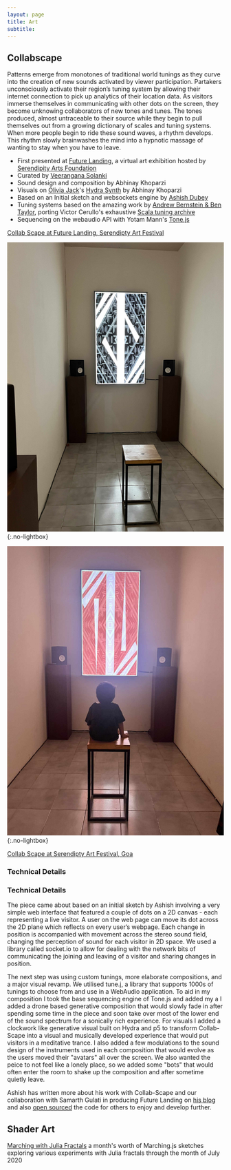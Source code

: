```yaml
---
layout: page
title: Art
subtitle:
---
```


## Collabscape

Patterns emerge from monotones of traditional world tunings as they curve into the creation of new sounds activated by viewer participation. Partakers unconsciously activate their region’s tuning system by allowing their internet connection to pick up analytics of their location data. As visitors immerse themselves in communicating with other dots on the screen, they become unknowing collaborators of new tones and tunes. The tones produced, almost untraceable to their source while they begin to pull themselves out from a growing dictionary of scales and tuning systems. When more people begin to ride these sound waves, a rhythm develops. This rhythm slowly brainwashes the mind into a hypnotic massage of wanting to stay when you have to leave.

* First presented at [Future Landing](http://futurelanding.serendipityartsvirtual.com/), a virtual art exhibition hosted by [Serendipity Arts Foundation](http://serendipityarts.org/)
* Curated by [Veerangana Solanki](https://www.serendipityartsfestival.com/curator/veerangana-solanki)
* Sound design and composition by Abhinay Khoparzi
* Visuals on [Olivia Jack](https://ojack.xyz)'s [Hydra Synth](https://hydra.ojack.xyz) by Abhinay Khoparzi
* Based on an Initial sketch and websockets engine by [Ashish Dubey](https://instagram.com/dash1291)
* Tuning systems based on the amazing work by [Andrew Bernstein & Ben Taylor](https://github.com/abbernie/tune/), porting Victor Cerullo's exhaustive [Scala tuning archive](https://www.huygens-fokker.org/scala/)
* Sequencing on the webaudio API with Yotam Mann's [Tone.js](http://tonejs.github.io/)

[Collab Scape at Future Landing, Serendipty Art Festival](art/collabscape/newgrab.mp4)

![Collab Scape at Serendipty Art Festival, Goa](art/collabscape/basic-install.jpg){:.no-lightbox}

![Collab Scape at Serendipty Art Festival](art/collabscape/visitors.jpg){:.no-lightbox}

[Collab Scape at Serendipty Art Festival, Goa](art/collabscape/visitors-1080p.mov)

### Technical Details

### Technical Details

The piece came about based on an initial sketch by Ashish involving a very simple web interface that featured a couple of dots on a 2D canvas - each representing a live visitor. A user on the web page can move its dot across the 2D plane which reflects on every user’s webpage. Each change in position is accompanied with movement across the stereo sound field, changing the perception of sound for each visitor in 2D space. We used a library called socket.io to allow for dealing with the network bits of communicating the joining and leaving of a visitor and sharing changes in position.

The next step was using custom tunings, more elaborate compositions, and a major visual revamp. We utilised tune.j, a library that supports 1000s of tunings to choose from and use in a WebAudio application. To aid in my composition I took the base sequencing engine of Tone.js and added my a I added a drone based generative composition that would slowly fade in after spending some time in the piece and soon take over most of the lower end of the sound spectrum for a sonically rich experience. For visuals I added a clockwork like generative visual built on Hydra and p5 to transform Collab-Scape into a visual and musically developed experience that would put visitors in a meditative trance. I also added a few modulations to the sound design of the instruments used in each composition that would evolve as the users moved their "avatars" all over the screen. We also wanted the peice to not feel like a lonely place, so we added some "bots" that would often enter the room to shake up the composition and after sometime quietly leave.

Ashish has written more about his work with Collab-Scape and our collaboration with Samarth Gulati in producing Future Landing on [his blog](http://ashishdubey.xyz/interactive-soundscape-on-web.html) and also [open sourced](https://github.com/dash1291/collabscape) the code for others to enjoy and develop further.

## Shader Art

[Marching with Julia Fractals](marching.md) a month's worth of Marching.js sketches exploring various experiments with Julia fractals through the month of July 2020